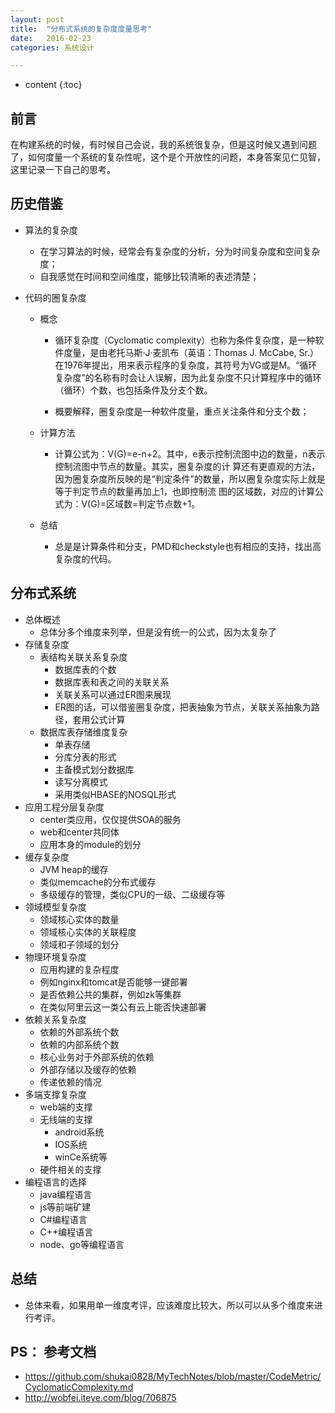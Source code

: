 ```yaml
---
layout: post
title:  "分布式系统的复杂度度量思考"
date:   2016-02-23
categories: 系统设计

---
```


* content
{:toc}

## 前言

在构建系统的时候，有时候自己会说，我的系统很复杂，但是这时候又遇到问题了，如何度量一个系统的复杂性呢，这个是个开放性的问题，本身答案见仁见智，这里记录一下自己的思考。

## 历史借鉴

+ 算法的复杂度
	+ 在学习算法的时候，经常会有复杂度的分析，分为时间复杂度和空间复杂度；
	+ 自我感觉在时间和空间维度，能够比较清晰的表述清楚；
	
+ 代码的圈复杂度

	+ 概念
	
		+ 循环复杂度（Cyclomatic complexity）也称为条件复杂度，是一种软件度量，是由老托马斯·J·麦凯布（英语：Thomas J. McCabe, Sr.） 在1976年提出，用来表示程序的复杂度，其符号为VG或是M。“循环复杂度”的名称有时会让人误解，因为此复杂度不只计算程序中的循环 （循环）个数，也包括条件及分支个数。
		
		+ 概要解释，圈复杂度是一种软件度量，重点关注条件和分支个数；
	
	+ 计算方法
		
		+ 计算公式为：V(G)=e-n+2。其中，e表示控制流图中边的数量，n表示控制流图中节点的数量。其实，圈复杂度的计 算还有更直观的方法，因为圈复杂度所反映的是“判定条件”的数量，所以圈复杂度实际上就是等于判定节点的数量再加上1，也即控制流 图的区域数，对应的计算公式为：V(G)=区域数=判定节点数+1。
	
	+ 总结
		
		+ 总是是计算条件和分支，PMD和checkstyle也有相应的支持，找出高复杂度的代码。
		

## 分布式系统
+ 总体概述
	+ 总体分多个维度来列举，但是没有统一的公式，因为太复杂了
+ 存储复杂度
	+ 表结构关联关系复杂度
		+ 数据库表的个数
		+ 数据库表和表之间的关联关系
		+ 关联关系可以通过ER图来展现
		+ ER图的话，可以借鉴圈复杂度，把表抽象为节点，关联关系抽象为路径，套用公式计算
	+ 数据库表存储维度复杂
		+ 单表存储
		+ 分库分表的形式
		+ 主备模式划分数据库
		+ 读写分离模式
		+ 采用类似HBASE的NOSQL形式
+ 应用工程分层复杂度
	+ center类应用，仅仅提供SOA的服务
	+ web和center共同体
	+ 应用本身的module的划分
+ 缓存复杂度
	+ JVM heap的缓存
	+ 类似memcache的分布式缓存
	+ 多级缓存的管理，类似CPU的一级、二级缓存等
+ 领域模型复杂度
	+ 领域核心实体的数量
	+ 领域核心实体的关联程度
	+ 领域和子领域的划分
+ 物理环境复杂度
	+ 应用构建的复杂程度
	+ 例如nginx和tomcat是否能够一键部署
	+ 是否依赖公共的集群，例如zk等集群
	+ 在类似阿里云这一类公有云上能否快速部署
+ 依赖关系复杂度
	+ 依赖的外部系统个数
	+ 依赖的内部系统个数
	+ 核心业务对于外部系统的依赖
	+ 外部存储以及缓存的依赖
	+ 传递依赖的情况
+ 多端支撑复杂度
	+ web端的支撑
	+ 无线端的支撑
		+ android系统
		+ IOS系统
		+ winCe系统等
	+ 硬件相关的支撑
+ 编程语言的选择
	+ java编程语言
	+ js等前端矿建
	+ C#编程语言
	+ C++编程语言
	+ node、go等编程语言
	
## 总结
+ 总体来看，如果用单一维度考评，应该难度比较大，所以可以从多个维度来进行考评。
	
	
	
	
	
## PS： 参考文档
+ https://github.com/shukai0828/MyTechNotes/blob/master/CodeMetric/CyclomaticComplexity.md
+ http://wobfei.iteye.com/blog/706875
